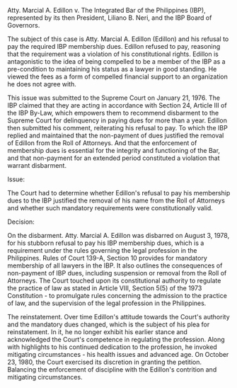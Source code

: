 Atty. Marcial A. Edillon
v.
The Integrated Bar of the Philippines (IBP), represented by its then President, Liliano B. Neri, and the IBP Board of Governors.

The subject of this case is  Atty. Marcial A. Edillon (Edillon) and his refusal to pay the required IBP membership dues. Edillon refused to pay, reasoning that the requirement was a violation of his constitutional rights. Edillon is antagonistic to the idea of being compelled to be a member of the IBP as a pre-condition to maintaining his status as a lawyer in good standing. He viewed the fees as a form of compelled financial support to an organization he does not agree with.

This issue was submitted to the Supreme Court on January 21, 1976. The IBP claimed that they are acting in accordance with Section 24, Article III of the IBP By-Law, which empowers them to recommend disbarment to the Supreme Court for delinquency in paying dues for more than a year. Edillon then submitted his comment, reiterating his refusal to pay. To which the IBP replied and maintained that the non-payment of dues justified the removal of Edillon from the Roll of Attorneys. And that the enforcement of membership dues is essential for the integrity and functioning of the Bar, and that non-payment for an extended period constituted a violation that warrant disbarment.

Issue:

The Court had to determine whether Edillon's refusal to pay his membership dues to the IBP justified the removal of his name from the Roll of Attorneys and whether such mandatory requirements were constitutionally valid.

Decision:

On the disbarment. Atty. Marcial A. Edillon was  disbarred on August 3, 1978, for his stubborn refusal to pay his IBP membership dues, which is a requirement under the rules governing the legal profession in the Philippines.  Rules of Court 139-A, Section 10 provides for mandatory membership of all lawyers in the IBP. It also outlines the consequences of non-payment of IBP dues, including suspension or removal from the Roll of Attorneys. The Court touched upon its constitutional authority  to regulate the practice of law as stated in Article VIII, Section 5(5) of the 1973 Constitution - to promulgate rules concerning the admission to the practice of law, and the supervision of the legal profession in the Philippines. 

The reinstatement. Over time Edillon's attitude towards the Court's authority and the mandatory dues changed, which is the subject of his plea for reinstatement. In it, he no longer exhibit his earlier stance and acknowledged the Court's competence in regulating the profession. Along with highlights to his continued dedication to the profession, he invoked mitigating circumstances - his health issues and advanced age.  On October 23, 1980, the Court exercised its discretion in granting the petition. Balancing the enforcement of discipline with the Edillon's contrition and mitigating circumstances.

